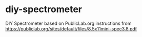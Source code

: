 # diy-spectrometer
DIY Spectrometer based on PublicLab.org instructions from https://publiclab.org/sites/default/files/8.5x11mini-spec3.8.pdf
